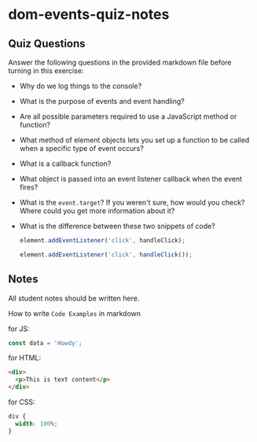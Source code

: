 # dom-events-quiz-notes

## Quiz Questions

Answer the following questions in the provided markdown file before turning in this exercise:

- Why do we log things to the console?
<!-- to test our code -->
- What is the purpose of events and event handling?
<!-- Events allow user interactions, and event handling lets us respond to them, making web pages interactive. -->
- Are all possible parameters required to use a JavaScript method or function?
<!-- no -->
- What method of element objects lets you set up a function to be called when a specific type of event occurs?
<!-- the "addEventListener -->
- What is a callback function?
<!-- A callback function is a function passed as an argument to another function, to be executed later. -->
- What object is passed into an event listener callback when the event fires?
<!-- The Event object is passed into the event listener callback when the event fires. -->
- What is the `event.target`? If you weren't sure, how would you check? Where could you get more information about it?
<!-- event.target is the element that triggered the event. To check it, log console.log(event.target). You can find more info in the MDN Web Docs. -->
- What is the difference between these two snippets of code?
  ```js
  element.addEventListener('click', handleClick);
  ```
  ```js
  element.addEventListener('click', handleClick());
  ```
  <!-- #1 calls the passes the function and #2 calls the function. -->

## Notes

All student notes should be written here.

How to write `Code Examples` in markdown

for JS:

```javascript
const data = 'Howdy';
```

for HTML:

```html
<div>
  <p>This is text content</p>
</div>
```

for CSS:

```css
div {
  width: 100%;
}
```
